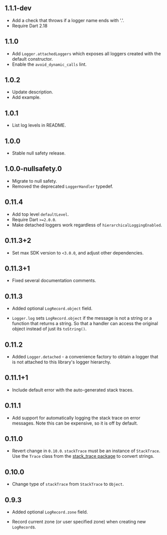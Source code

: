 ## 1.1.1-dev

* Add a check that throws if a logger name ends with '.'.
* Require Dart 2.18

## 1.1.0

* Add `Logger.attachedLoggers` which exposes all loggers created with the
  default constructor.
* Enable the `avoid_dynamic_calls` lint.

## 1.0.2

* Update description.
* Add example.

## 1.0.1

* List log levels in README.

## 1.0.0

* Stable null safety release.

## 1.0.0-nullsafety.0

* Migrate to null safety.
* Removed the deprecated `LoggerHandler` typedef.

## 0.11.4

* Add top level `defaultLevel`.
* Require Dart `>=2.0.0`.
* Make detached loggers work regardless of `hierarchicalLoggingEnabled`.

## 0.11.3+2

* Set max SDK version to `<3.0.0`, and adjust other dependencies.

## 0.11.3+1

* Fixed several documentation comments.

## 0.11.3

* Added optional `LogRecord.object` field.

* `Logger.log` sets `LogRecord.object` if the message is not a string or a
  function that returns a string. So that a handler can access the original
  object instead of just its `toString()`.

## 0.11.2

* Added `Logger.detached` - a convenience factory to obtain a logger that is not
  attached to this library's logger hierarchy.

## 0.11.1+1

* Include default error with the auto-generated stack traces.

## 0.11.1

* Add support for automatically logging the stack trace on error messages. Note
  this can be expensive, so it is off by default.

## 0.11.0

* Revert change in `0.10.0`. `stackTrace` must be an instance of `StackTrace`.
  Use the `Trace` class from the [stack_trace package][] to convert strings.

[stack_trace package]: https://pub.dev/packages/stack_trace

## 0.10.0

* Change type of `stackTrace` from `StackTrace` to `Object`.

## 0.9.3

* Added optional `LogRecord.zone` field.

* Record current zone (or user specified zone) when creating new `LogRecord`s.
